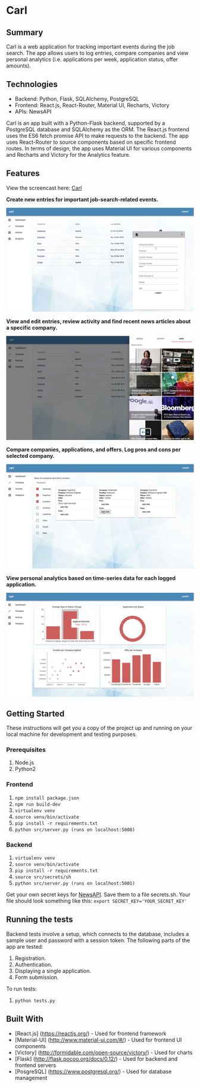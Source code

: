 # Carl

## Summary
Carl is a web application for tracking important events during the job search. The app allows users to log entries, compare companies and view personal analytics (i.e. applications per week, application status, offer amounts).

## Technologies
* Backend: Python, Flask, SQLAlchemy, PostgreSQL
* Frontend: React.js, React-Router, Material UI, Recharts, Victory
* APIs: NewsAPI

Carl is an app built with a Python-Flask backend, supported by a PostgreSQL database and SQLAlchemy as the ORM. The React.js frontend uses the ES6 fetch promise API to make requests to the backend. The app uses React-Router to source components based on specific frontend routes. In terms of design, the app uses Material UI for various components and Recharts and Victory for the Analytics feature.

## Features
View the screencast here: [Carl](https://www.youtube.com/watch?v=Zv7Q4K4w-L0)

**Create new entries for important job-search-related events.**

![alt text](https://github.com/parulbaweja/carl/blob/master/images/Dashboard.jpg)

**View and edit entries, review activity and find recent news articles about a specific company.**

![alt text](https://github.com/parulbaweja/carl/blob/master/images/News.jpg)

**Compare companies, applications, and offers. Log pros and cons per selected company.**

![alt text](https://github.com/parulbaweja/carl/blob/master/images/Compare.jpg)

**View personal analytics based on time-series data for each logged application.**

![alt text](https://github.com/parulbaweja/carl/blob/master/images/Analytics.jpg)

## Getting Started

These instructions will get you a copy of the project up and running on your local machine for development and testing purposes.

### Prerequisites

1. Node.js
2. Python2

### Frontend

1. `npm install package.json`
2. `npm run build-dev`
3. `virtualenv venv`
4. `source venv/bin/activate`
5. `pip install -r requirements.txt`
6. `python src/server.py (runs on localhost:5000)`

### Backend

1. `virtualenv venv`
2. `source venv/bin/activate`
3. `pip install -r requirements.txt`
4. `source src/secrets/sh`
4. `python src/server.py (runs on localhost:5001)`

Get your own secret keys for [NewsAPI](https://newsapi.org/account). Save them to a file secrets.sh. Your file should look something like this:
`export SECRET_KEY='YOUR_SECRET_KEY'`

## Running the tests

Backend tests involve a setup, which connects to the database, includes a sample user and password with a session token. The following parts of the app are tested:
1. Registration.
2. Authentication.
3. Displaying a single application.
3. Form submission.

To run tests:
1. `python tests.py`

## Built With

* [React.js] (https://reactjs.org/) - Used for frontend framework
* [Material-UI] (http://www.material-ui.com/#/) - Used for frontend UI components
* [Victory] (http://formidable.com/open-source/victory/) - Used for charts
* [Flask] (http://flask.pocoo.org/docs/0.12/) - Used for backend and frontend servers
* [PosgreSQL] (https://www.postgresql.org/) - Used for database management
